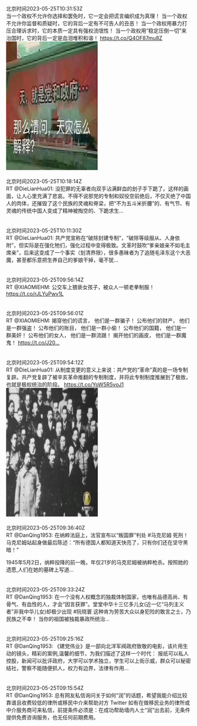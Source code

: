 北京时间2023-05-25T10:31:53Z<br>当一个政权不允许你选择和罢免时，它一定会把谎言编织成为真理！
当一个政权不允许你监督和质疑时，它的背后一定有不可告人的丑恶！
当一个政权用暴力打压合理诉求时，它的本质一定具有强权流氓性！
当一个政权用“稳定压倒一切”来治国时，它的背后一定是血泪堆积和谐！ https://t.co/Q4OF87mu8Z<br><img src='/temp/image/2023/u-Month-5/1661560689482428416_0.jpg' width='250' height='350'><br><br>北京时间2023-05-25T10:18:14Z<br>RT @DieLianHua01: 没犯罪的无辜者向双手沾满鲜血的刽子手下跪了。这样的画面，让人心里充满了悲哀。不得不说邪党的专制和奴役空前绝后，不仅灭绝了中国人的肉体，还摧毁了这个民族的灵魂和脊梁，把“不为五斗米折腰”的、有气节、有灵魂的传统中国人变成了精神被掏空的、下跪求生…<br><br><br>北京时间2023-05-25T10:11:30Z<br>RT @DieLianHua01: 共产党宣称在“破除封建专制”，“破除等级服从、人身依附”，但实际是在强化牠们，强化过程中变得极致。文革时鼓吹“爹亲娘亲不如毛主席亲”，后来这变成了一个事实（划清界限），很多愚昧者为了追随毛泽东这个大恶魔，甚至都乐意把生养自己的爹娘干掉，毫不犹…<br><br><br>北京时间2023-05-25T09:56:14Z<br>RT @XIAOMIEHM: 公交车上猥亵女孩子，被众人一顿老拳制服！ https://t.co/rJLYuPwv1L<br><br><br>北京时间2023-05-25T09:56:01Z<br>RT @XIAOMIEHM: 揭穿他们的谎言，
他们是一群骗子！
公布他们的财产，
他们是一群强盗！
公布他们的账目，
他们是一群小偷！
公布他们的国籍，
他们是一群美奸！
公布他们的女人，
他们是一群流跟！
揭开他们的画皮，
他们是一群魔鬼！ https://t.co/J20…<br><br><br>北京时间2023-05-25T09:54:12Z<br>RT @DieLianHua01: 从制度变更的意义上来说：共产党的“革命”真的是一场专制复辟。共产党复辟了被辛亥革命推翻的专制制度，并将此专制制度推展到了极致，也就是极权统治的阶段。 https://t.co/YoW5R5voJ1<br><img src='/temp/video/2023/u-Month-5/az-Day-25/DanQing1953/1661551205032824832_0.jpg' width='250' height='350'><br><br>北京时间2023-05-25T09:36:40Z<br>RT @DanQing1953: 在纳粹法庭上，法官宣布以“叛国罪”判处 #马克尼姆 死刑！马克尼姆站起身做最后陈述：“所有德国人都知道天快亮了，只有你们还在坚守黑暗！”

1945年5月2日，纳粹投降的前一晚，年仅21岁的马克尼姆被纳粹枪杀。按照她的遗愿,人们在她的墓碑上写道…<br><br><br>北京时间2023-05-25T09:33:24Z<br>RT @DanQing1953: 在一个没有人权概念的独裁体制国家，也唯有品德高尚、有骨气、有血性的人，才会“因言获罪”。堂堂中华十三亿多儿女(近一亿“马列主义者”非我中华儿女)却极少出现 #阮晓寰 这种肯为劳苦大众以身犯险的敢言之士，乃民族之不幸！
当你的祖国被独裁暴政所统治…<br><br><br>北京时间2023-05-25T09:25:16Z<br>RT @DanQing1953: 《建党伟业》是一部向北洋军阀政府致敬的电影，该片用生动的镜头，精彩的案例,温馨的细节，为我们描述了这样一个时代：
报纸可以私人控股，新闻可以批评政府，大学可以学术独立，学生可以上街示威，群众可以秘密结社，警察不能随便抓人，权力有边界，法律有作用…<br><br><br>北京时间2023-05-25T09:15:54Z<br>RT @DanQing1953: 总有网友私信询问关于如何“润”的话题，希望我能介绍比较靠谱且收费较低的律所或移民中介来帮助对方
Twitter 如有在做移民业务的律所或中介服务商可来私信，前提条件必须是：在成功帮助墙内人士“润”出去前，无条件提供免费咨询服务，也无任何前期费用。<br><br><br>